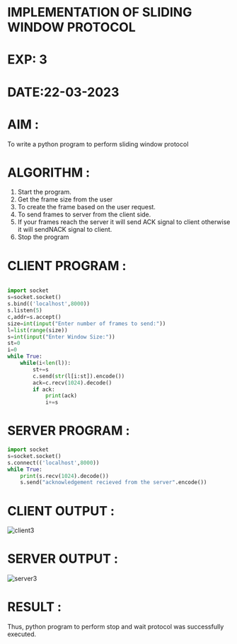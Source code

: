 # IMPLEMENTATION OF SLIDING WINDOW PROTOCOL

# EXP: 3

# DATE:22-03-2023

# AIM :

To write a python program to perform sliding window protocol

# ALGORITHM :
1. Start the program.
2. Get the frame size from the user
3. To create the frame based on the user request.
4. To send frames to server from the client side.
5. If your frames reach the server it will send ACK signal to client otherwise it will sendNACK signal to client.
6. Stop the program

# CLIENT PROGRAM :
```PYTHON 3 

import socket
s=socket.socket()
s.bind(('localhost',8000))
s.listen(5)
c,addr=s.accept()
size=int(input("Enter number of frames to send:"))
l=list(range(size))
s=int(input("Enter Window Size:"))
st=0
i=0
while True:
	while(i<len(l)):
		st+=s
		c.send(str(l[i:st]).encode())
		ack=c.recv(1024).decode()
		if ack:
			print(ack)
			i+=s

```
# SERVER PROGRAM :
```PYTHON 3
import socket
s=socket.socket()
s.connect(('localhost',8000))
while True:
	print(s.recv(1024).decode())
	s.send("acknowledgement recieved from the server".encode())
```


# CLIENT OUTPUT :

![client3](https://github.com/BALUREDDYVELAYUDHAMGOWTHAM/EX-3/assets/119559905/f7e54d7b-58bc-4ff4-9748-7230bcf30e5f)

# SERVER OUTPUT :

![server3](https://github.com/BALUREDDYVELAYUDHAMGOWTHAM/EX-3/assets/119559905/5d731478-5eb3-4e98-8994-025f73514943)


# RESULT :
Thus, python program to perform stop and wait protocol was successfully executed.


